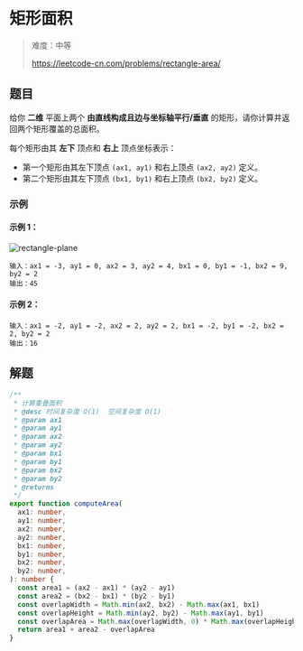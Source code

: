 # 矩形面积

> 难度：中等
>
> https://leetcode-cn.com/problems/rectangle-area/

## 题目

给你 **二维** 平面上两个 **由直线构成且边与坐标轴平行/垂直** 的矩形，请你计算并返回两个矩形覆盖的总面积。

每个矩形由其 **左下** 顶点和 **右上** 顶点坐标表示：

- 第一个矩形由其左下顶点 `(ax1, ay1)` 和右上顶点 `(ax2, ay2)` 定义。
- 第二个矩形由其左下顶点 `(bx1, by1)` 和右上顶点 `(bx2, by2)` 定义。

### 示例

#### 示例 1：

![rectangle-plane](https://user-images.githubusercontent.com/54696834/162101539-4044537e-76bc-4309-a200-08880873c462.png)

```
输入：ax1 = -3, ay1 = 0, ax2 = 3, ay2 = 4, bx1 = 0, by1 = -1, bx2 = 9, by2 = 2
输出：45
```

#### 示例 2：

```
输入：ax1 = -2, ay1 = -2, ax2 = 2, ay2 = 2, bx1 = -2, by1 = -2, bx2 = 2, by2 = 2
输出：16
```

## 解题

```ts
/**
 * 计算重叠面积
 * @desc 时间复杂度 O(1)  空间复杂度 O(1)
 * @param ax1
 * @param ay1
 * @param ax2
 * @param ay2
 * @param bx1
 * @param by1
 * @param bx2
 * @param by2
 * @returns
 */
export function computeArea(
  ax1: number,
  ay1: number,
  ax2: number,
  ay2: number,
  bx1: number,
  by1: number,
  bx2: number,
  by2: number,
): number {
  const area1 = (ax2 - ax1) * (ay2 - ay1)
  const area2 = (bx2 - bx1) * (by2 - by1)
  const overlapWidth = Math.min(ax2, bx2) - Math.max(ax1, bx1)
  const overlapHeight = Math.min(ay2, by2) - Math.max(ay1, by1)
  const overlapArea = Math.max(overlapWidth, 0) * Math.max(overlapHeight, 0)
  return area1 + area2 - overlapArea
}
```